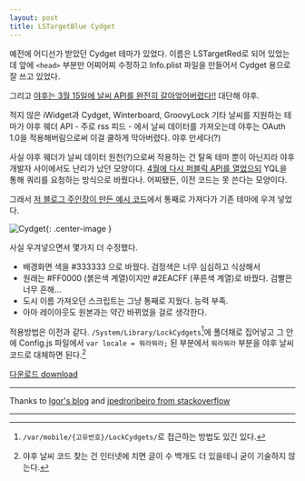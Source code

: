 ```yaml
---
layout: post
title: LSTargetBlue Cydget
---
```


예전에 어디선가 받았던 Cydget 테마가 있었다. 이름은 LSTargetRed로 되어 있었는데 앞에 `<head>` 부분만 어찌어찌 수정하고 Info.plist 파일을 만들어서 Cydget 용으로 잘 쓰고 있었다.

그리고 [야후는 3월 15일에 날씨 API를 완전히 갈아엎어버렸다!!](https://www.igorkromin.net/index.php/2016/03/27/yahoo-effectively-shut-down-its-weather-api-by-forcing-oauth-10-and-crippling-it/) 대단해 야후.

적지 않은 iWidget과 Cydget, Winterboard, GroovyLock 기타 날씨를 지원하는 테마가 야후 웨더 API - 주로 rss 피드 - 에서 날씨 데이터를 가져오는데 야후는 OAuth 1.0을 적용해버림으로써 이걸 쿨하게 막아버렸다. 야후 만세다(?)

사실 야후 웨더가 날씨 데이터 원천(?)으로써 작용하는 건 탈옥 테마 뿐이 아닌지라 야후 개발자 사이에서도 난리가 났던 모양이다. [4월에 다시 퍼블릭 API를 열었으되](https://www.igorkromin.net/index.php/2016/04/14/yahoo-returns-its-weather-api-to-public-access-switches-to-yql-for-query/) YQL을 통해 쿼리를 요청하는 방식으로 바꿨다나. 어찌됐든, 이전 코드는 못 쓴다는 모양이다.

그래서 [저 블로그 주인장이 만든 예시 코드](https://github.com/ikromin/misc/blob/master/yahooweather/weather_yql_example.html)에서 통째로 가져다가 기존 테마에 우겨 넣었다.

![Cydget](/Resources/2016-06-17/Cydget.png){: .center-image }

사실 우겨넣으면서 몇가지 더 수정했다.

- 배경화면 색을 #333333 으로 바꿨다. 검정색은 너무 심심하고 식상해서
- 원래는 #FF0000 (붉은색 계열)이지만 #2EACFF (푸른색 계열)로 바꿨다. 검빨은 너무 흔해… 
- 도시 이름 가져오던 스크립트는 그냥 통째로 지웠다. 능력 부족.
- 아마 레이아웃도 원본과는 약간 바뀌었을 걸로 생각한다.

적용방법은 이전과 같다. `/System/Library/LockCydgets`[^dir]에 폴더채로 집어넣고 그 안에 Config.js 파일에서 `var locale = 뭐라뭐라;` 된 부분에서 `뭐라뭐라` 부분을 야후 날씨 코드로 대체하면 된다.[^ywc]

[다운로드 download](/Resources/2016-06-17/LSTargetBlue.zip)

[^dir]: `/var/mobile/{고유번호}/LockCydgets/`로 접근하는 방법도 있긴 있다.
[^ywc]: 야후 날씨 코드 찾는 건 인터넷에 치면 글이 수 백개도 더 있을테니 굳이 기술하지 않는다.

- - -

Thanks to [Igor's blog](https://www.igorkromin.net) and [jpedroribeiro from stackoverflow](http://stackoverflow.com/questions/37774819/yahoo-weather-yql-data-limit)

- - -